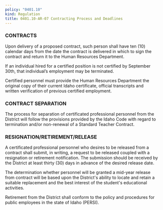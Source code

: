 ```yaml
---
policy: "0401.10"
kind: Regulation
title: 0401.10-AR-07 Contracting Process and Deadlines
---
```


### CONTRACTS

Upon delivery of a proposed contract, such person shall have ten (10) calendar days from the date the contract is delivered in which to sign the contract and return it to the Human Resources Department.

If an individual hired for a certified position is not certified by September 30th, that individual’s employment may be terminated.

Certified personnel must provide the Human Resources Department the original copy of their current Idaho certificate, official transcripts and written verification of previous certified employment.


### CONTRACT SEPARATION 
The process for separation of certificated professional personnel from the District will follow the provisions provided by the Idaho Code with regard to termination and/or non-renewal of a Standard Teacher Contract.

### RESIGNATION/RETIREMENT/RELEASE

A certificated professional personnel who desires to be released from a contract shall submit, in writing, a request to be released coupled with a resignation or retirement notification.  The submission should be received by the District at least thirty (30) days in advance of the desired release date.
  
The determination whether personnel will be granted a mid-year release from contract will be based upon the District's ability to locate and retain a suitable replacement and the best interest of the student's educational activities.
  
Retirement from the District shall conform to the policy and procedures for public employees in the state of Idaho (PERSI).
